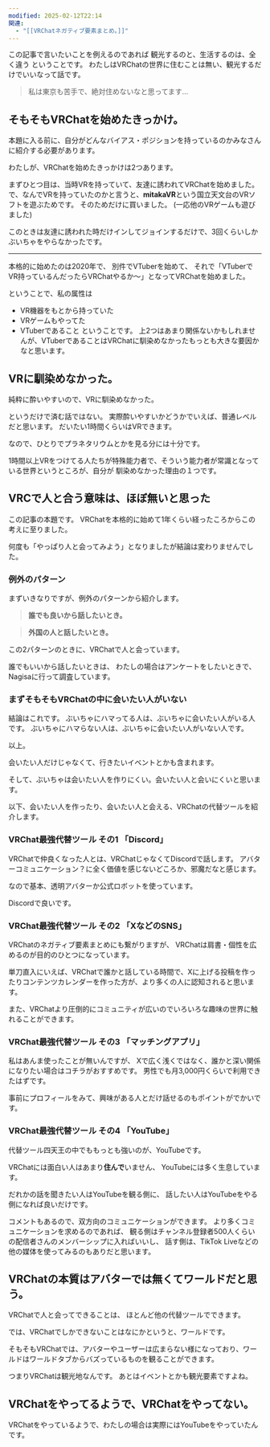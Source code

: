 ```yaml
---
modified: 2025-02-12T22:14
関連:
  - "[[VRChatネガティブ要素まとめ。]]"
---
```


この記事で言いたいことを例えるのであれば
観光するのと、生活するのは、全く違う
ということです。
わたしはVRChatの世界に住むことは無い、観光するだけでいいなって話です。

> 私は東京も苦手で、絶対住めないなと思ってます…


## そもそもVRChatを始めたきっかけ。

本題に入る前に、自分がどんなバイアス・ポジションを持っているのかみなさんに紹介する必要があります。

わたしが、VRChatを始めたきっかけは2つあります。

まずひとつ目は、当時VRを持っていて、友達に誘われてVRChatを始めました。
で、なんでVRを持っていたのかと言うと、**mitakaVR**という国立天文台のVRソフトを遊ぶためです。
そのためだけに買いました。
(一応他のVRゲームも遊びました)

このときは友達に誘われた時だけインしてジョインするだけで、3回くらいしかぶいちゃをやらなかったです。

---

本格的に始めたのは2020年で、
別件でVTuberを始めて、
それで「VTuberでVR持っているんだったらVRChatやるか〜」となってVRChatを始めました。

ということで、私の属性は
- VR機器をもとから持っていた
- VRゲームもやってた
- VTuberであること
ということです。
上2つはあまり関係ないかもしれませんが、VTuberであることはVRChatに馴染めなかったもっとも大きな要因かなと思います。

## VRに馴染めなかった。

純粋に酔いやすいので、VRに馴染めなかった。

というだけで済む話ではない。
実際酔いやすいかどうかでいえば、普通レベルだと思います。
だいたい1時間くらいはVRできます。

なので、ひとりでプラネタリウムとかを見る分には十分です。

1時間以上VRをつけてる人たちが特殊能力者で、そういう能力者が常識となっている世界というところが、自分が
馴染めなかった理由の１つです。


## VRCで人と合う意味は、ほぼ無いと思った

この記事の本題です。
VRChatを本格的に始めて1年くらい経ったころからこの考えに至りました。

何度も「やっぱり人と会ってみよう」となりましたが結論は変わりませんでした。

### 例外のパターン
まずいきなりですが、例外のパターンから紹介します。

> **誰でも良いから話したいとき。**

> **外国の人と話したいとき。**

この2パターンのときに、VRChatで人と会っています。

誰でもいいから話したいときは、
わたしの場合はアンケートをしたいときで、Nagisaに行って調査しています。

### まずそもそもVRChatの中に会いたい人がいない
結論はこれです。
ぶいちゃにハマってる人は、ぶいちゃに会いたい人がいる人です。
ぶいちゃにハマらない人は、ぶいちゃに会いたい人がいない人です。

以上。

会いたい人だけじゃなくて、行きたいイベントとかも含まれます。

そして、ぶいちゃは会いたい人を作りにくい。会いたい人と会いにくいと思います。

以下、会いたい人を作ったり、会いたい人と会える、VRChatの代替ツールを紹介します。

### VRChat最強代替ツール その1 「Discord」

VRChatで仲良くなった人とは、VRChatじゃなくてDiscordで話します。
アバターコミュニケーション？に全く価値を感じないどころか、邪魔だなと感じます。

なので基本、透明アバターか公式ロボットを使っています。

Discordで良いです。

### VRChat最強代替ツール その2 「XなどのSNS」

VRChatのネガティブ要素まとめにも繋がりますが、
VRChatは肩書・個性を広めるのが目的のひとつになっています。

単刀直入にいえば、VRChatで誰かと話している時間で、Xに上げる投稿を作ったりコンテンツカレンダーを作った方が、より多くの人に認知されると思います。

また、VRChatより圧倒的にコミュニティが広いのでいろいろな趣味の世界に触れることができます。

### VRChat最強代替ツール その3 「マッチングアプリ」

私はあんま使ったことが無いんですが、
Xで広く浅くではなく、誰かと深い関係になりたい場合はコチラがおすすめです。
男性でも月3,000円くらいで利用できたはずです。

事前にプロフィールをみて、興味がある人とだけ話せるのもポイントがでかいです。

###  VRChat最強代替ツール その4 「YouTube」

代替ツール四天王の中でももっとも強いのが、YouTubeです。

VRChatには面白い人はあまり**住んで**いません、
YouTubeには多く生息しています。

だれかの話を聞きたい人はYouTubeを観る側に、
話したい人はYouTubeをやる側になれば良いだけです。

コメントもあるので、双方向のコミュニケーションができます。
より多くコミュニケーションを求めるのであれば、
観る側はチャンネル登録者500人くらいの配信者さんのメンバーシップに入ればいいし、
話す側は、TikTok Liveなどの他の媒体を使ってみるのもありだと思います。




## VRChatの本質はアバターでは無くてワールドだと思う。

VRChatで人と会ってできることは、
ほとんど他の代替ツールでできます。

では、VRChatでしかできないことはなにかというと、ワールドです。

そもそもVRChatでは、アバターやユーザーは広まらない様になっており、ワールドはワールドタブからバズっているものを観ることができます。

つまりVRChatは観光地なんです。
あとはイベントとかも観光要素ですよね。

## VRChatをやってるようで、VRChatをやってない。

VRChatをやっているようで、わたしの場合は実際にはYouTubeをやっていたんです。

